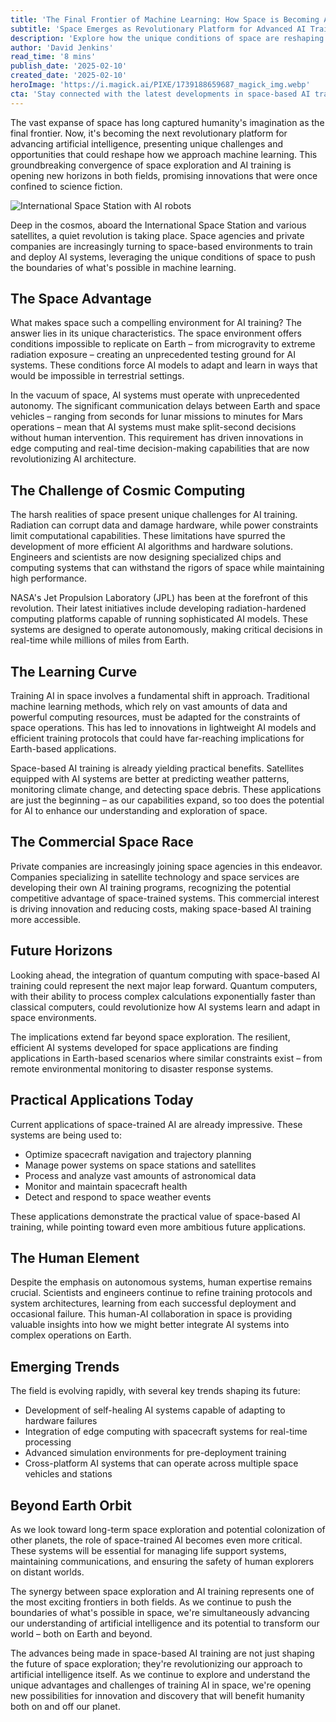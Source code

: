 ```yaml
---
title: 'The Final Frontier of Machine Learning: How Space is Becoming AI''s Ultimate Training Ground'
subtitle: 'Space Emerges as Revolutionary Platform for Advanced AI Training'
description: 'Explore how the unique conditions of space are reshaping machine learning by becoming the ultimate AI training ground. Discover the challenges and innovations that this cosmic environment brings to AI development and its implications for both space exploration and terrestrial applications.'
author: 'David Jenkins'
read_time: '8 mins'
publish_date: '2025-02-10'
created_date: '2025-02-10'
heroImage: 'https://i.magick.ai/PIXE/1739188659687_magick_img.webp'
cta: 'Stay connected with the latest developments in space-based AI training and other groundbreaking tech innovations. Follow us on LinkedIn for exclusive insights and updates from industry leaders shaping the future of space exploration and artificial intelligence.'
---
```


The vast expanse of space has long captured humanity's imagination as the final frontier. Now, it's becoming the next revolutionary platform for advancing artificial intelligence, presenting unique challenges and opportunities that could reshape how we approach machine learning. This groundbreaking convergence of space exploration and AI training is opening new horizons in both fields, promising innovations that were once confined to science fiction.

![International Space Station with AI robots](https://i.magick.ai/PIXE/1739188659690_magick_img.webp)

Deep in the cosmos, aboard the International Space Station and various satellites, a quiet revolution is taking place. Space agencies and private companies are increasingly turning to space-based environments to train and deploy AI systems, leveraging the unique conditions of space to push the boundaries of what's possible in machine learning.

## The Space Advantage

What makes space such a compelling environment for AI training? The answer lies in its unique characteristics. The space environment offers conditions impossible to replicate on Earth – from microgravity to extreme radiation exposure – creating an unprecedented testing ground for AI systems. These conditions force AI models to adapt and learn in ways that would be impossible in terrestrial settings.

In the vacuum of space, AI systems must operate with unprecedented autonomy. The significant communication delays between Earth and space vehicles – ranging from seconds for lunar missions to minutes for Mars operations – mean that AI systems must make split-second decisions without human intervention. This requirement has driven innovations in edge computing and real-time decision-making capabilities that are now revolutionizing AI architecture.

## The Challenge of Cosmic Computing

The harsh realities of space present unique challenges for AI training. Radiation can corrupt data and damage hardware, while power constraints limit computational capabilities. These limitations have spurred the development of more efficient AI algorithms and hardware solutions. Engineers and scientists are now designing specialized chips and computing systems that can withstand the rigors of space while maintaining high performance.

NASA's Jet Propulsion Laboratory (JPL) has been at the forefront of this revolution. Their latest initiatives include developing radiation-hardened computing platforms capable of running sophisticated AI models. These systems are designed to operate autonomously, making critical decisions in real-time while millions of miles from Earth.

## The Learning Curve

Training AI in space involves a fundamental shift in approach. Traditional machine learning methods, which rely on vast amounts of data and powerful computing resources, must be adapted for the constraints of space operations. This has led to innovations in lightweight AI models and efficient training protocols that could have far-reaching implications for Earth-based applications.

Space-based AI training is already yielding practical benefits. Satellites equipped with AI systems are better at predicting weather patterns, monitoring climate change, and detecting space debris. These applications are just the beginning – as our capabilities expand, so too does the potential for AI to enhance our understanding and exploration of space.

## The Commercial Space Race

Private companies are increasingly joining space agencies in this endeavor. Companies specializing in satellite technology and space services are developing their own AI training programs, recognizing the potential competitive advantage of space-trained systems. This commercial interest is driving innovation and reducing costs, making space-based AI training more accessible.

## Future Horizons

Looking ahead, the integration of quantum computing with space-based AI training could represent the next major leap forward. Quantum computers, with their ability to process complex calculations exponentially faster than classical computers, could revolutionize how AI systems learn and adapt in space environments.

The implications extend far beyond space exploration. The resilient, efficient AI systems developed for space applications are finding applications in Earth-based scenarios where similar constraints exist – from remote environmental monitoring to disaster response systems.

## Practical Applications Today

Current applications of space-trained AI are already impressive. These systems are being used to:
- Optimize spacecraft navigation and trajectory planning
- Manage power systems on space stations and satellites
- Process and analyze vast amounts of astronomical data
- Monitor and maintain spacecraft health
- Detect and respond to space weather events

These applications demonstrate the practical value of space-based AI training, while pointing toward even more ambitious future applications.

## The Human Element

Despite the emphasis on autonomous systems, human expertise remains crucial. Scientists and engineers continue to refine training protocols and system architectures, learning from each successful deployment and occasional failure. This human-AI collaboration in space is providing valuable insights into how we might better integrate AI systems into complex operations on Earth.

## Emerging Trends

The field is evolving rapidly, with several key trends shaping its future:
- Development of self-healing AI systems capable of adapting to hardware failures
- Integration of edge computing with spacecraft systems for real-time processing
- Advanced simulation environments for pre-deployment training
- Cross-platform AI systems that can operate across multiple space vehicles and stations

## Beyond Earth Orbit

As we look toward long-term space exploration and potential colonization of other planets, the role of space-trained AI becomes even more critical. These systems will be essential for managing life support systems, maintaining communications, and ensuring the safety of human explorers on distant worlds.

The synergy between space exploration and AI training represents one of the most exciting frontiers in both fields. As we continue to push the boundaries of what's possible in space, we're simultaneously advancing our understanding of artificial intelligence and its potential to transform our world – both on Earth and beyond.

The advances being made in space-based AI training are not just shaping the future of space exploration; they're revolutionizing our approach to artificial intelligence itself. As we continue to explore and understand the unique advantages and challenges of training AI in space, we're opening new possibilities for innovation and discovery that will benefit humanity both on and off our planet.
